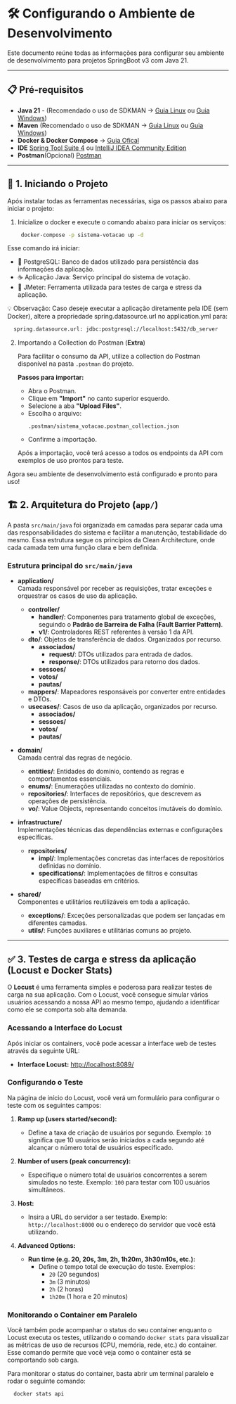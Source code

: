 # 🛠️ Configurando o Ambiente de Desenvolvimento

Este documento reúne todas as informações para configurar seu ambiente de desenvolvimento para projetos SpringBoot v3 com Java 21.

---

## 📋 Pré-requisitos

- **Java 21** - (Recomendado o uso de SDKMAN -> [Guia Linux](https://sdkman.io/) ou [Guia Windows](https://www.youtube.com/watch?v=hFiFQcfT9U0))
- **Maven** (Recomendado o uso de SDKMAN -> [Guia Linux](https://sdkman.io/) ou [Guia Windows](https://www.youtube.com/watch?v=hFiFQcfT9U0))
- **Docker & Docker Compose** -> [Guia Ofical](https://docs.docker.com/desktop/)
- **IDE** [Spring Tool Suite 4](https://spring.io/tools/) ou [IntelliJ IDEA Community Edition](https://www.jetbrains.com/idea/download)
- **Postman**(Opcional) [Postman](https://www.postman.com/downloads/) 

---

## 🚀 1. Iniciando o Projeto

Após instalar todas as ferramentas necessárias, siga os passos abaixo para iniciar o projeto:

1. Inicialize o docker e execute o comando abaixo para iniciar os serviços:
   ```sh
    docker-compose -p sistema-votacao up -d
   ```
  Esse comando irá iniciar:
  * 🐘 PostgreSQL: Banco de dados utilizado para persistência das informações da aplicação.
  * ☕ Aplicação Java: Serviço principal do sistema de votação.
  * 🧪 JMeter: Ferramenta utilizada para testes de carga e stress da aplicação.

  💡 Observação: Caso deseje executar a aplicação diretamente pela IDE (sem Docker), altere a propriedade spring.datasource.url no application.yml para:
  ```sh
    spring.datasource.url: jdbc:postgresql://localhost:5432/db_server
   ```

2. Importando a Collection do Postman (**Extra**)

   Para facilitar o consumo da API, utilize a collection do Postman disponível na pasta `.postman` do projeto.

   **Passos para importar:**

   - Abra o Postman.
   - Clique em **"Import"** no canto superior esquerdo.
   - Selecione a aba **"Upload Files"**.
   - Escolha o arquivo:  
     ```
     .postman/sistema_votacao.postman_collection.json
     ```
   - Confirme a importação.

   Após a importação, você terá acesso a todos os endpoints da API com exemplos de uso prontos para teste.

Agora seu ambiente de desenvolvimento está configurado e pronto para uso!

## 🏗️ 2. Arquitetura do Projeto (`app/`)

A pasta `src/main/java` foi organizada em camadas para separar cada uma das responsabilidades do sistema e facilitar a manutenção, testabilidade do mesmo. Essa estrutura segue os princípios da Clean Architecture, onde cada camada tem uma função clara e bem definida.

### Estrutura principal do `src/main/java`

- **application/**  
  Camada responsável por receber as requisições, tratar exceções e orquestrar os casos de uso da aplicação.  
  - **controller/**  
    - **handler/**: Componentes para tratamento global de exceções, seguindo o **Padrão de Barreira de Falha (Fault Barrier Pattern)**.  
    - **v1/**: Controladores REST referentes à versão 1 da API.  
  - **dto/**: Objetos de transferência de dados. Organizados por recurso.  
    - **associados/**  
      - **request/**: DTOs utilizados para entrada de dados.  
      - **response/**: DTOs utilizados para retorno dos dados.  
    - **sessoes/**  
    - **votos/**  
    - **pautas/**
  - **mappers/**: Mapeadores responsáveis por converter entre entidades e DTOs.  
  - **usecases/**: Casos de uso da aplicação, organizados por recurso.  
    - **associados/**  
    - **sessoes/**  
    - **votos/**  
    - **pautas/**

- **domain/**  
  Camada central das regras de negócio.  
  - **entities/**: Entidades do domínio, contendo as regras e comportamentos essenciais.  
  - **enums/**: Enumerações utilizadas no contexto do domínio.  
  - **repositories/**: Interfaces de repositórios, que descrevem as operações de persistência.  
  - **vo/**: Value Objects, representando conceitos imutáveis do domínio.

- **infrastructure/**  
  Implementações técnicas das dependências externas e configurações específicas.  
  - **repositories/**  
    - **impl/**: Implementações concretas das interfaces de repositórios definidas no domínio.  
    - **specifications/**: Implementações de filtros e consultas específicas baseadas em critérios.  

- **shared/**  
  Componentes e utilitários reutilizáveis em toda a aplicação.  
  - **exceptions/**: Exceções personalizadas que podem ser lançadas em diferentes camadas.  
  - **utils/**: Funções auxiliares e utilitárias comuns ao projeto.

---

## ✅ 3. Testes de carga e stress da aplicação (Locust e Docker Stats)

O **Locust** é uma ferramenta simples e poderosa para realizar testes de carga na sua aplicação. Com o Locust, você consegue simular vários usuários acessando a nossa API ao mesmo tempo, ajudando a identificar como ele se comporta sob alta demanda. 

### Acessando a Interface do Locust

Após iniciar os containers, você pode acessar a interface web de testes através da seguinte URL:

- **Interface Locust:** [http://localhost:8089/](http://localhost:8089/)

### Configurando o Teste

Na página de início do Locust, você verá um formulário para configurar o teste com os seguintes campos:

1. **Ramp up (users started/second):**
   - Define a taxa de criação de usuários por segundo. Exemplo: `10` significa que 10 usuários serão iniciados a cada segundo até alcançar o número total de usuários especificado.

2. **Number of users (peak concurrency):**
   - Especifique o número total de usuários concorrentes a serem simulados no teste. Exemplo: `100` para testar com 100 usuários simultâneos.

3. **Host:**
   - Insira a URL do servidor a ser testado. Exemplo: `http://localhost:8000` ou o endereço do servidor que você está utilizando.

4. **Advanced Options:**
   - **Run time (e.g. 20, 20s, 3m, 2h, 1h20m, 3h30m10s, etc.):**
     - Define o tempo total de execução do teste. Exemplos:
       - `20` (20 segundos)
       - `3m` (3 minutos)
       - `2h` (2 horas)
       - `1h20m` (1 hora e 20 minutos)

### Monitorando o Container em Paralelo

Você também pode acompanhar o status do seu container enquanto o Locust executa os testes, utilizando o comando `docker stats` para visualizar as métricas de uso de recursos (CPU, memória, rede, etc.) do container. Esse comando permite que você veja como o container está se comportando sob carga.

Para monitorar o status do container, basta abrir um terminal paralelo e rodar o seguinte comando:

```bash
  docker stats api
```

